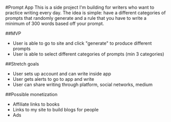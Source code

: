 #Prompt App
This is a side project I'm building for writers who want to practice writing every day. The idea is simple: have a different categories of prompts that randomly generate and a rule that you have to write a minimum of 300 words based off your prompt.

##MVP
- User is able to go to site and click "generate" to produce different prompts
- User is able to select different categories of prompts (min 3 categories)

##Stretch goals
- User sets up account and can write inside app
- User gets alerts to go to app and write
- User can share writing through platform, social networks, medium

##Possible monetization
- Affiliate links to books
- Links to my site to build blogs for people
- Ads
